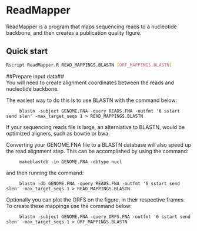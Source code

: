 # ReadMapper
ReadMapper is a program that maps sequencing reads to a nucleotide backbone, and then creates a publication quality figure.

## Quick start ##
```sh
Rscript ReadMapper.R READ_MAPPINGS.BLASTN [ORF_MAPPINGS.BLASTN]
```

##Prepare input data##        
You will need to create alignment coordinates between the reads and nucleotide backbone.

The easiest way to do this is to use BLASTN with the command below:
```
     blastn -subject GENOME.FNA -query READS.FNA -outfmt '6 sstart send slen' -max_target_seqs 1 > READ_MAPPINGS.BLASTN
```
If your sequencing reads file is large, an alterniative to BLASTN, would be optimized aligners, such as bowtie or bwa.

Converting your GENOME.FNA file to a BLASTN database will also speed up the read alignment step. This can be accomplished
by using the command:
```
     makeblastdb -in GENOME.FNA -dbtype nucl
```
and then running the command:
```
     blastn -db GENOME.FNA -query READS.FNA -outfmt '6 sstart send slen' -max_target_seqs 1 > READ_MAPPINGS.BLASTN
```

                
Optionally you can plot the ORFS on the figure, in their respective frames.
To create these mappings use the command below:
```
     blastn -subject GENOME.FNA -query ORFS.FNA -outfmt '6 sstart send slen' -max_target_seqs 1 > ORF_MAPPINGS.BLASTN
```


